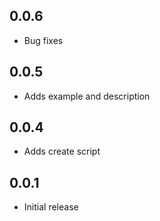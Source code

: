 ## 0.0.6

* Bug fixes

## 0.0.5

* Adds example and description

## 0.0.4

* Adds create script

## 0.0.1

* Initial release
